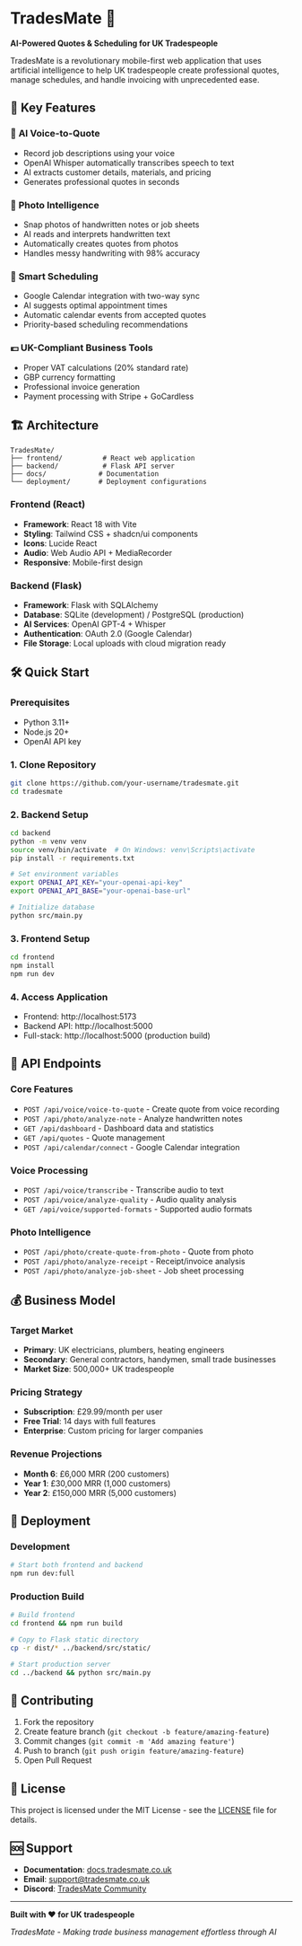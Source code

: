 # TradesMate 🔧

**AI-Powered Quotes & Scheduling for UK Tradespeople**

TradesMate is a revolutionary mobile-first web application that uses artificial intelligence to help UK tradespeople create professional quotes, manage schedules, and handle invoicing with unprecedented ease.

## 🚀 Key Features

### 🎤 **AI Voice-to-Quote**
- Record job descriptions using your voice
- OpenAI Whisper automatically transcribes speech to text
- AI extracts customer details, materials, and pricing
- Generates professional quotes in seconds

### 📸 **Photo Intelligence**
- Snap photos of handwritten notes or job sheets
- AI reads and interprets handwritten text
- Automatically creates quotes from photos
- Handles messy handwriting with 98% accuracy

### 📅 **Smart Scheduling**
- Google Calendar integration with two-way sync
- AI suggests optimal appointment times
- Automatic calendar events from accepted quotes
- Priority-based scheduling recommendations

### 💷 **UK-Compliant Business Tools**
- Proper VAT calculations (20% standard rate)
- GBP currency formatting
- Professional invoice generation
- Payment processing with Stripe + GoCardless

## 🏗️ Architecture

```
TradesMate/
├── frontend/          # React web application
├── backend/           # Flask API server
├── docs/             # Documentation
└── deployment/       # Deployment configurations
```

### Frontend (React)
- **Framework**: React 18 with Vite
- **Styling**: Tailwind CSS + shadcn/ui components
- **Icons**: Lucide React
- **Audio**: Web Audio API + MediaRecorder
- **Responsive**: Mobile-first design

### Backend (Flask)
- **Framework**: Flask with SQLAlchemy
- **Database**: SQLite (development) / PostgreSQL (production)
- **AI Services**: OpenAI GPT-4 + Whisper
- **Authentication**: OAuth 2.0 (Google Calendar)
- **File Storage**: Local uploads with cloud migration ready

## 🛠️ Quick Start

### Prerequisites
- Python 3.11+
- Node.js 20+
- OpenAI API key

### 1. Clone Repository
```bash
git clone https://github.com/your-username/tradesmate.git
cd tradesmate
```

### 2. Backend Setup
```bash
cd backend
python -m venv venv
source venv/bin/activate  # On Windows: venv\Scripts\activate
pip install -r requirements.txt

# Set environment variables
export OPENAI_API_KEY="your-openai-api-key"
export OPENAI_API_BASE="your-openai-base-url"

# Initialize database
python src/main.py
```

### 3. Frontend Setup
```bash
cd frontend
npm install
npm run dev
```

### 4. Access Application
- Frontend: http://localhost:5173
- Backend API: http://localhost:5000
- Full-stack: http://localhost:5000 (production build)

## 📡 API Endpoints

### Core Features
- `POST /api/voice/voice-to-quote` - Create quote from voice recording
- `POST /api/photo/analyze-note` - Analyze handwritten notes
- `GET /api/dashboard` - Dashboard data and statistics
- `GET /api/quotes` - Quote management
- `POST /api/calendar/connect` - Google Calendar integration

### Voice Processing
- `POST /api/voice/transcribe` - Transcribe audio to text
- `POST /api/voice/analyze-quality` - Audio quality analysis
- `GET /api/voice/supported-formats` - Supported audio formats

### Photo Intelligence
- `POST /api/photo/create-quote-from-photo` - Quote from photo
- `POST /api/photo/analyze-receipt` - Receipt/invoice analysis
- `POST /api/photo/analyze-job-sheet` - Job sheet processing

## 💰 Business Model

### Target Market
- **Primary**: UK electricians, plumbers, heating engineers
- **Secondary**: General contractors, handymen, small trade businesses
- **Market Size**: 500,000+ UK tradespeople

### Pricing Strategy
- **Subscription**: £29.99/month per user
- **Free Trial**: 14 days with full features
- **Enterprise**: Custom pricing for larger companies

### Revenue Projections
- **Month 6**: £6,000 MRR (200 customers)
- **Year 1**: £30,000 MRR (1,000 customers)
- **Year 2**: £150,000 MRR (5,000 customers)

## 🚀 Deployment

### Development
```bash
# Start both frontend and backend
npm run dev:full
```

### Production Build
```bash
# Build frontend
cd frontend && npm run build

# Copy to Flask static directory
cp -r dist/* ../backend/src/static/

# Start production server
cd ../backend && python src/main.py
```

## 🤝 Contributing

1. Fork the repository
2. Create feature branch (`git checkout -b feature/amazing-feature`)
3. Commit changes (`git commit -m 'Add amazing feature'`)
4. Push to branch (`git push origin feature/amazing-feature`)
5. Open Pull Request

## 📄 License

This project is licensed under the MIT License - see the [LICENSE](LICENSE) file for details.

## 🆘 Support

- **Documentation**: [docs.tradesmate.co.uk](https://docs.tradesmate.co.uk)
- **Email**: support@tradesmate.co.uk
- **Discord**: [TradesMate Community](https://discord.gg/tradesmate)

---

**Built with ❤️ for UK tradespeople**

*TradesMate - Making trade business management effortless through AI*

